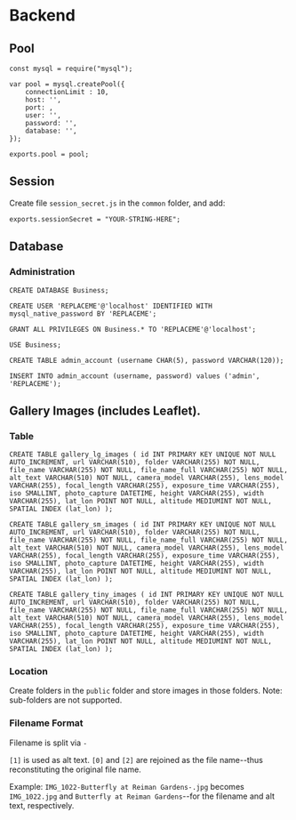 # Backend
## Pool

```
const mysql = require("mysql");

var pool = mysql.createPool({
    connectionLimit : 10,
    host: '',
    port: ,
    user: '',
    password: '',
    database: '',
});

exports.pool = pool;

```

## Session

Create file `session_secret.js` in the `common` folder, and add:
```
exports.sessionSecret = "YOUR-STRING-HERE";
```

## Database
### Administration

```
CREATE DATABASE Business;
```

```
CREATE USER 'REPLACEME'@'localhost' IDENTIFIED WITH mysql_native_password BY 'REPLACEME';
```

```
GRANT ALL PRIVILEGES ON Business.* TO 'REPLACEME'@'localhost'; 
```

```
USE Business; 
```

```
CREATE TABLE admin_account (username CHAR(5), password VARCHAR(120));
```

```
INSERT INTO admin_account (username, password) values ('admin', 'REPLACEME');   
```

## Gallery Images (includes Leaflet).

### Table

```
CREATE TABLE gallery_lg_images ( id INT PRIMARY KEY UNIQUE NOT NULL AUTO_INCREMENT, url VARCHAR(510), folder VARCHAR(255) NOT NULL, file_name VARCHAR(255) NOT NULL, file_name_full VARCHAR(255) NOT NULL, alt_text VARCHAR(510) NOT NULL, camera_model VARCHAR(255), lens_model VARCHAR(255), focal_length VARCHAR(255), exposure_time VARCHAR(255), iso SMALLINT, photo_capture DATETIME, height VARCHAR(255), width VARCHAR(255), lat_lon POINT NOT NULL, altitude MEDIUMINT NOT NULL, SPATIAL INDEX (lat_lon) );

CREATE TABLE gallery_sm_images ( id INT PRIMARY KEY UNIQUE NOT NULL AUTO_INCREMENT, url VARCHAR(510), folder VARCHAR(255) NOT NULL, file_name VARCHAR(255) NOT NULL, file_name_full VARCHAR(255) NOT NULL, alt_text VARCHAR(510) NOT NULL, camera_model VARCHAR(255), lens_model VARCHAR(255), focal_length VARCHAR(255), exposure_time VARCHAR(255), iso SMALLINT, photo_capture DATETIME, height VARCHAR(255), width VARCHAR(255), lat_lon POINT NOT NULL, altitude MEDIUMINT NOT NULL, SPATIAL INDEX (lat_lon) );

CREATE TABLE gallery_tiny_images ( id INT PRIMARY KEY UNIQUE NOT NULL AUTO_INCREMENT, url VARCHAR(510), folder VARCHAR(255) NOT NULL, file_name VARCHAR(255) NOT NULL, file_name_full VARCHAR(255) NOT NULL, alt_text VARCHAR(510) NOT NULL, camera_model VARCHAR(255), lens_model VARCHAR(255), focal_length VARCHAR(255), exposure_time VARCHAR(255), iso SMALLINT, photo_capture DATETIME, height VARCHAR(255), width VARCHAR(255), lat_lon POINT NOT NULL, altitude MEDIUMINT NOT NULL, SPATIAL INDEX (lat_lon) );
```

### Location

Create folders in the `public` folder and store images in those folders. Note: sub-folders are not supported.

### Filename Format

Filename is split via `-` 

`[1]` is used as alt text. `[0]` and `[2]` are rejoined as the file name--thus reconstituting the original file name.

Example: `IMG_1022-Butterfly at Reiman Gardens-.jpg` becomes `IMG_1022.jpg` and `Butterfly at Reiman Gardens`--for the filename and alt text, respectively. 
